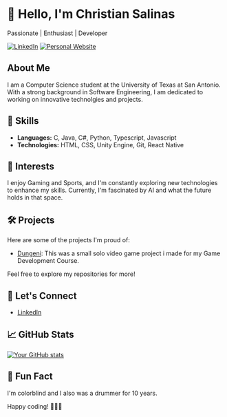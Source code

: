 # 👋 Hello, I'm Christian Salinas

Passionate | Enthusiast | Developer

[![LinkedIn](https://img.shields.io/badge/LinkedIn-Connect-blue)](https://www.linkedin.com/in/christian--salinas/)
[![Personal Website](https://img.shields.io/badge/Personal-Website-purple)](https://www.csalinasdev.design/)

## About Me

I am a Computer Science student at the University of Texas at San Antonio. With a strong background in Software Engineering, I am dedicated to working on innovative technolgies and projects.

## 🚀 Skills

- **Languages:** C, Java, C#, Python, Typescript, Javascript
- **Technologies:** HTML, CSS, Unity Engine, Git, React Native

## 🌱 Interests

I enjoy Gaming and Sports, and I'm constantly exploring new technologies to enhance my skills. Currently, I'm fascinated by AI and what the future holds in that space.

## 🛠️ Projects

Here are some of the projects I'm proud of:

- [Dungeni](https://github.com/ChristianSalinas722/Dungeni): This was a small solo video game project i made for my Game Development Course.

Feel free to explore my repositories for more!

## 🤝 Let's Connect

- [LinkedIn](https://www.linkedin.com/in/christian--salinas/)


## 📈 GitHub Stats

[![Your GitHub stats](https://github-readme-stats.vercel.app/api?username=ChristianSalinas722&show_icons=true&hide=contribs,prs)](https://github.com/ChristianSalinas722)

## 🎉 Fun Fact

I'm colorblind and I also was a drummer for 10 years.

Happy coding! 👨‍💻✨
